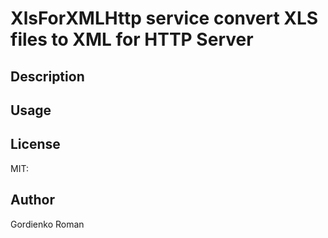 # XlsForXMLHttp service convert XLS files to XML for HTTP Server

## Description

## Usage

## License
MIT:

## Author
Gordienko Roman
